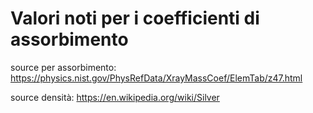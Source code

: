 # Valori noti per i coefficienti di assorbimento

source per assorbimento:  https://physics.nist.gov/PhysRefData/XrayMassCoef/ElemTab/z47.html

source densità: https://en.wikipedia.org/wiki/Silver
